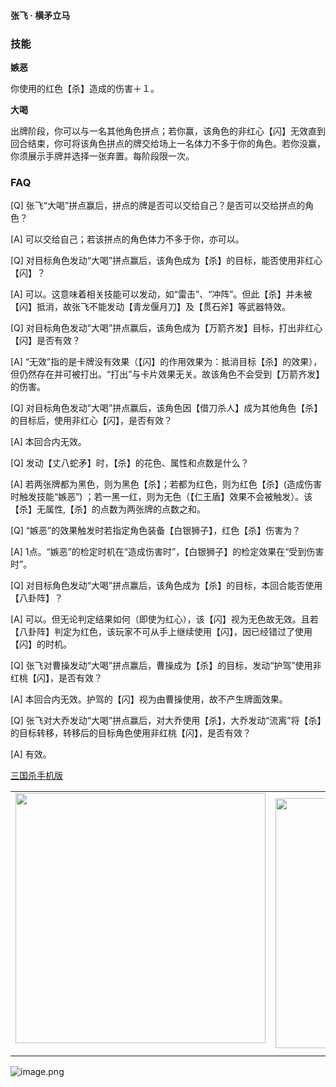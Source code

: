 
#### 张飞 · 横矛立马  

### 技能

**嫉恶**

你使用的红色【杀】造成的伤害＋１。

**大喝**

出牌阶段，你可以与一名其他角色拼点；若你赢，该角色的非红心【闪】无效直到回合结束，你可将该角色拼点的牌交给场上一名体力不多于你的角色。若你没赢，你须展示手牌并选择一张弃置。每阶段限一次。

### FAQ

[Q] 张飞“大喝”拼点赢后，拼点的牌是否可以交给自己？是否可以交给拼点的角色？

[A] 可以交给自己；若该拼点的角色体力不多于你，亦可以。



[Q] 对目标角色发动“大喝”拼点赢后，该角色成为【杀】的目标，能否使用非红心【闪】？

[A] 可以。这意味着相关技能可以发动，如“雷击”、“冲阵”。但此【杀】并未被【闪】抵消，故张飞不能发动【青龙偃月刀】及【贯石斧】等武器特效。



[Q] 对目标角色发动“大喝”拼点赢后，该角色成为【万箭齐发】目标，打出非红心【闪】是否有效？

[A] “无效”指的是卡牌没有效果（【闪】的作用效果为：抵消目标【杀】的效果），但仍然存在并可被打出。“打出”与卡片效果无关。故该角色不会受到【万箭齐发】的伤害。



[Q] 对目标角色发动“大喝”拼点赢后，该角色因【借刀杀人】成为其他角色【杀】的目标后，使用非红心【闪】，是否有效？

[A] 本回合内无效。



[Q] 发动【丈八蛇矛】时，【杀】的花色、属性和点数是什么？

[A] 若两张牌都为黑色，则为黑色【杀】；若都为红色，则为红色【杀】(造成伤害时触发技能“嫉恶”) ；若一黑一红，则为无色（【仁王盾】效果不会被触发）。该【杀】无属性,【杀】的点数为两张牌的点数之和。



[Q] “嫉恶”的效果触发时若指定角色装备【白银狮子】，红色【杀】伤害为？

[A] 1点。“嫉恶”的检定时机在“造成伤害时”，【白银狮子】的检定效果在“受到伤害时”。



[Q] 对目标角色发动“大喝”拼点赢后，该角色成为【杀】的目标，本回合能否使用【八卦阵】？

[A] 可以。但无论判定结果如何（即使为红心），该【闪】视为无色故无效。且若【八卦阵】判定为红色，该玩家不可从手上继续使用【闪】，因已经错过了使用【闪】的时机。



[Q] 张飞对曹操发动“大喝”拼点赢后，曹操成为【杀】的目标，发动“护驾”使用非红桃【闪】，是否有效？

[A] 本回合内无效。护驾的【闪】视为由曹操使用，故不产生牌面效果。



[Q] 张飞对大乔发动“大喝”拼点赢后，对大乔使用【杀】，大乔发动“流离”将【杀】的目标转移，转移后的目标角色使用非红桃【闪】，是否有效？

[A] 有效。


 [三国杀手机版](https://apps.apple.com/cn/app/%E4%B8%89%E5%9B%BD%E6%9D%80%E9%97%AE%E9%A2%98%E7%AD%94%E7%96%91/id527602078)
    <div style="text-align: center"><table><tr>
    <td style="text-align: center">
<img src="https://is4-ssl.mzstatic.com/image/thumb/PurpleSource116/v4/1b/38/06/1b380673-fa07-7d70-76af-cc625e8e7894/97f20edf-1616-4b93-9e88-fbaebfe22faf_page-0.jpg/460x0w.webp" height="400">
</td>
<td style="text-align: center">
<img src="https://is5-ssl.mzstatic.com/image/thumb/PurpleSource126/v4/f6/ae/05/f6ae053d-def3-e9be-a991-74954202adad/7a500a3f-0dc0-4c7a-8287-6eed7e11d2b4_page-1.jpg/460x0w.webp" height="400">
</td>
<td style="text-align: center">
<img src="https://is2-ssl.mzstatic.com/image/thumb/PurpleSource126/v4/f3/38/97/f33897de-2a22-ec13-1832-60c35c10fe7c/7fbfdcd6-9f03-45ce-8dc1-bad59b0e5f5d_page-2.jpg/460x0w.webp" height="400">
</td>
<td style="text-align: center">
<img src="https://is2-ssl.mzstatic.com/image/thumb/PurpleSource116/v4/7c/bf/db/7cbfdbb7-8d99-a661-c3a7-bc4e3fdb840a/5e805d5e-b991-4341-bdf6-233a5dd8d703_page-3.jpg/460x0w.webp" height="400">
</td>
</tr>
</table>
</div>
    
 ![image.png](https://s2.loli.net/2022/01/10/Z85EF3hBpvU41oI.png)

